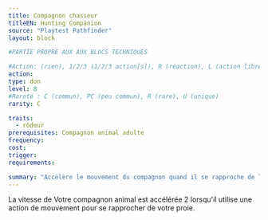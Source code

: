 ```yaml
---
title: Compagnon chasseur
titleEN: Hunting Companion
source: "Playtest Pathfinder"
layout: block

#PARTIE PROPRE AUX AUX BLOCS TECHNIQUES

#Action: (rien), 1/2/3 (1/2/3 action[s]), R (réaction), L (action libre)
action: 
type: don
level: 8
#Rareté : C (commun), PC (peu commun), R (rare), U (unique)
rarity: C

traits:
  - rôdeur
prerequisites: Compagnon animal adulte
frequency: 
cost:
trigger: 
requirements:

summary: "Accélère le mouvement du compagnon quand il se rapproche de la proie du chasseur."
---
```


La vitesse de Votre compagnon animal est accélérée 2 lorsqu'il utilise une action de mouvement pour se rapprocher de votre proie.
